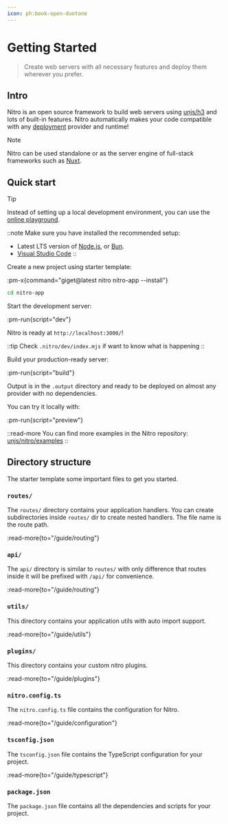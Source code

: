 ```yaml
---
icon: ph:book-open-duotone
---
```


# Getting Started

> Create web servers with all necessary features and deploy them wherever you prefer.

## Intro

Nitro is an open source framework to build web servers using [unjs/h3](https://h3.unjs.io) and lots of built-in features.
Nitro automatically makes your code compatible with any [deployment](/deploy) provider and runtime!

> [!NOTE]
> Nitro can be used standalone or as the server engine of full-stack frameworks such as [Nuxt](https://nuxt.com).


## Quick start

> [!TIP]
> Instead of setting up a local development environment, you can use the [online playground](https://stackblitz.com/github/unjs/nitro/tree/main/examples/hello-world).

::note
Make sure you have installed the recommended setup:

- Latest LTS version of [Node.js](https://nodejs.org/en), or [Bun](https://bun.sh/).
- [Visual Studio Code](https://code.visualstudio.com/)
::

Create a new project using starter template:

:pm-x{command="giget@latest nitro nitro-app --install"}


```sh
cd nitro-app
```

Start the development server:

:pm-run{script="dev"}

Nitro is ready at `http://localhost:3000/`!

::tip
Check `.nitro/dev/index.mjs` if want to know what is happening
::

Build your production-ready server:

:pm-run{script="build"}

Output is in the `.output` directory and ready to be deployed on almost any provider with no dependencies.

You can try it locally with:

:pm-run{script="preview"}

::read-more
You can find more examples in the Nitro repository: [unjs/nitro/examples](https://github.com/unjs/nitro/tree/main/examples)
::

## Directory structure

The starter template some important files to get you started.

### `routes/`

The `routes/` directory contains your application handlers. You can create subdirectories inside `routes/` dir to create nested handlers. The file name is the route path.

:read-more{to="/guide/routing"}

### `api/`

The `api/` directory is similar to `routes/` with only difference that routes inside it will be prefixed with `/api/` for convenience.

:read-more{to="/guide/routing"}

### `utils/`

This directory contains your application utils with auto import support.

:read-more{to="/guide/utils"}

### `plugins/`

This directory contains your custom nitro plugins.

:read-more{to="/guide/plugins"}

### `nitro.config.ts`

The `nitro.config.ts` file contains the configuration for Nitro.

:read-more{to="/guide/configuration"}

### `tsconfig.json`

The `tsconfig.json` file contains the TypeScript configuration for your project.

:read-more{to="/guide/typescript"}

### `package.json`

The `package.json` file contains all the dependencies and scripts for your project.
